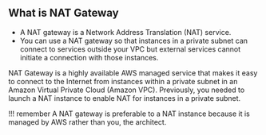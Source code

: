 ## What is NAT Gateway


- A NAT gateway is a Network Address Translation (NAT) service. 
- You can use a NAT gateway so that instances in a private subnet can connect to services outside your VPC but external services cannot initiate a connection with those instances.


NAT Gateway is a highly available AWS managed service that makes it easy to connect to the Internet from instances within a private subnet in an Amazon Virtual Private Cloud (Amazon VPC). Previously, you needed to launch a NAT instance to enable NAT for instances in a private subnet. 



!!! remember
    A NAT gateway is preferable to a NAT instance because it is managed by AWS rather than you, the architect.